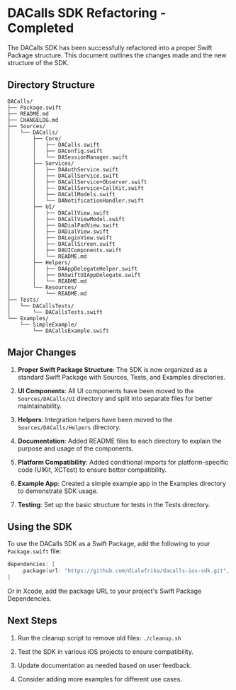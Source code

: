 # DACalls SDK Refactoring - Completed

The DACalls SDK has been successfully refactored into a proper Swift Package structure. This document outlines the changes made and the new structure of the SDK.

## Directory Structure

```
DACalls/
├── Package.swift
├── README.md
├── CHANGELOG.md
├── Sources/
│   └── DACalls/
│       ├── Core/
│       │   ├── DACalls.swift
│       │   ├── DAConfig.swift
│       │   └── DASessionManager.swift
│       ├── Services/
│       │   ├── DAAuthService.swift
│       │   ├── DACallService.swift
│       │   ├── DACallService+Observer.swift
│       │   ├── DACallService+CallKit.swift
│       │   ├── DACallModels.swift
│       │   └── DANotificationHandler.swift
│       ├── UI/
│       │   ├── DACallView.swift
│       │   ├── DACallViewModel.swift
│       │   ├── DADialPadView.swift
│       │   ├── DADialView.swift
│       │   ├── DALoginView.swift
│       │   ├── DACallScreen.swift
│       │   ├── DAUIComponents.swift
│       │   └── README.md
│       ├── Helpers/
│       │   ├── DAAppDelegateHelper.swift
│       │   ├── DASwiftUIAppDelegate.swift
│       │   └── README.md
│       └── Resources/
│           └── README.md
├── Tests/
│   └── DACallsTests/
│       └── DACallsTests.swift
└── Examples/
    └── SimpleExample/
        └── DACallsExample.swift
```

## Major Changes

1. **Proper Swift Package Structure**: The SDK is now organized as a standard Swift Package with Sources, Tests, and Examples directories.

2. **UI Components**: All UI components have been moved to the `Sources/DACalls/UI` directory and split into separate files for better maintainability.

3. **Helpers**: Integration helpers have been moved to the `Sources/DACalls/Helpers` directory.

4. **Documentation**: Added README files to each directory to explain the purpose and usage of the components.

5. **Platform Compatibility**: Added conditional imports for platform-specific code (UIKit, XCTest) to ensure better compatibility.

6. **Example App**: Created a simple example app in the Examples directory to demonstrate SDK usage.

7. **Testing**: Set up the basic structure for tests in the Tests directory.

## Using the SDK

To use the DACalls SDK as a Swift Package, add the following to your `Package.swift` file:

```swift
dependencies: [
    .package(url: "https://github.com/dialafrika/dacalls-ios-sdk.git", from: "1.0.1")
]
```

Or in Xcode, add the package URL to your project's Swift Package Dependencies.

## Next Steps

1. Run the cleanup script to remove old files: `./cleanup.sh`

2. Test the SDK in various iOS projects to ensure compatibility.

3. Update documentation as needed based on user feedback.

4. Consider adding more examples for different use cases.
